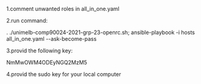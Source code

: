 
1.comment unwanted roles in all_in_one.yaml

2.run command:

. ./unimelb-comp90024-2021-grp-23-openrc.sh; ansible-playbook -i hosts all_in_one.yaml --ask-become-pass

3.provid the following key:

NmMwOWM4ODEyNGQ2MzM5

4.provid the sudo key for your local computer
